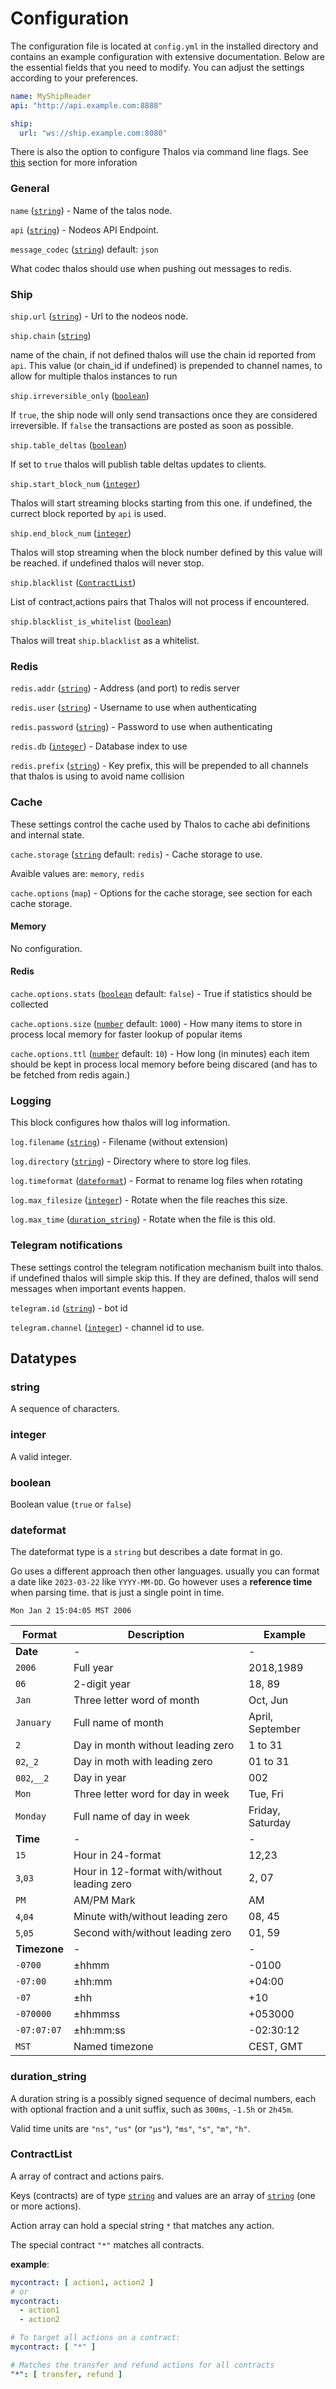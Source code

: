 # Configuration

The configuration file is located at `config.yml` in the installed directory and contains 
an example configuration with extensive documentation. 
Below are the essential fields that you need to modify. 
You can adjust the settings according to your preferences.

```yaml
name: MyShipReader
api: "http://api.example.com:8888"

ship:
  url: "ws://ship.example.com:8080"
```

There is also the option to configure Thalos via command line flags.
See [this](running-the-server#cli-flags) section for more inforation

### General

`name` ([`string`](#string)) - Name of the talos node.

`api` ([`string`](#string)) - Nodeos API Endpoint.

`message_codec` ([`string`](#string)) default: `json`

What codec thalos should use when pushing out messages to redis.

### Ship

`ship.url` ([`string`](#string)) - Url to the nodeos node.

`ship.chain` ([`string`](#string))

name of the chain, if not defined thalos will use the chain id reported from `api`.
This value (or chain_id if undefined) is prepended to channel names, to allow for multiple thalos instances
to run

`ship.irreversible_only` ([`boolean`](#boolean))

If `true`, the ship node will only send transactions once they are considered irreversible.
If `false` the transactions are posted as soon as possible.

`ship.table_deltas` ([`boolean`](#boolean))

If set to `true` thalos will publish table deltas updates to clients.

`ship.start_block_num` ([`integer`](#integer))

Thalos will start streaming blocks starting from this one. if undefined, the currect block reported by `api` is used.

`ship.end_block_num` ([`integer`](#integer))

Thalos will stop streaming when the block number defined by this value will be reached. if undefined thalos will never stop.

`ship.blacklist` ([`ContractList`](#contractlist))

List of contract,actions pairs that Thalos will not process if encountered.

`ship.blacklist_is_whitelist` ([`boolean`](#boolean))

Thalos will treat `ship.blacklist` as a whitelist.

### Redis

`redis.addr` ([`string`](#string)) - Address (and port) to redis server

`redis.user` ([`string`](#string)) - Username to use when authenticating

`redis.password` ([`string`](#string)) - Password to use when authenticating

`redis.db` ([`integer`](#integer)) - Database index to use

`redis.prefix` ([`string`](#string)) - Key prefix, this will be prepended to all channels that thalos is using to avoid name collision

### Cache

These settings control the cache used by Thalos to cache abi definitions and internal state.

`cache.storage` ([`string`](#string) default: `redis`) - Cache storage to use.

Avaible values are: `memory`, `redis`

`cache.options` (`map`) - Options for the cache storage, see section for each cache storage.

#### Memory

No configuration.

#### Redis

`cache.options.stats` ([`boolean`](#string) default: `false`) - True if statistics should be collected

`cache.options.size` ([`number`](#string) default: `1000`) - How many items to store in process local memory for faster lookup of popular items

`cache.options.ttl` ([`number`](#string) default: `10`) - How long (in minutes) each item should be kept in process local memory before being discared (and has to be fetched from redis again.)

### Logging

This block configures how thalos will log information.

`log.filename` ([`string`](#string)) - Filename (without extension)

`log.directory` ([`string`](#string)) - Directory where to store log files.

`log.timeformat` ([`dateformat`](#dateformat)) - Format to rename log files when rotating

`log.max_filesize` ([`integer`](#integer)) - Rotate when the file reaches this size.

`log.max_time` ([`duration_string`](#duration-string)) - Rotate when the file is this old.

### Telegram notifications

These settings control the telegram notification mechanism built into thalos.
if undefined thalos will simple skip this.
If they are defined, thalos will send messages when important events happen.

`telegram.id` ([`string`](#string)) - bot id

`telegram.channel` ([`integer`](#integer)) - channel id to use.


## Datatypes

### string

A sequence of characters.

### integer

A valid integer.

### boolean

Boolean value (`true` or `false`)

### dateformat

The dateformat type is a `string` but describes a date format in go.

Go uses a different approach then other languages. usually you can format a date like `2023-03-22` like
`YYYY-MM-DD`. Go however uses a **reference time** when parsing time. that is just a single point in time.

    Mon Jan 2 15:04:05 MST 2006

| Format       | Description                                 | Example          |
| ------------ | ------------------------------------------- | ---------------- |
| **Date**     | -                                           | -                |
| `2006`       | Full year                                   | 2018,1989        |
| `06`         | 2-digit year                                | 18, 89           |
| `Jan`        | Three letter word of month                  | Oct, Jun         |
| `January`    | Full name of month                          | April, September |
| `2`          | Day in month without leading zero           | 1 to 31          |
| `02`,`_2`    | Day in moth with leading zero               | 01 to 31         |
| `002`,`__2`  | Day in year                                 | 002              |
| `Mon`        | Three letter word for day in week           | Tue, Fri         |
| `Monday`     | Full name of day in week                    | Friday, Saturday |
| **Time**     | -                                           | -                |
| `15`         | Hour in 24-format                           | 12,23            |
| `3`,`03`     | Hour in 12-format with/without leading zero | 2, 07            |
| `PM`         | AM/PM Mark                                  | AM               |
| `4`,`04`     | Minute with/without leading zero            | 08, 45           |
| `5`,`05`     | Second with/without leading zero            | 01, 59           |
| **Timezone** | -                                           | -                |
| `-0700`      | ±hhmm                                       | -0100            |
| `-07:00`     | ±hh:mm                                      | +04:00           |
| `-07`        | ±hh                                         | +10              |
| `-070000`    | ±hhmmss                                     | +053000          |
| `-07:07:07`  | ±hh:mm:ss                                   | -02:30:12        |
| `MST`        | Named timezone                              | CEST, GMT        |


### duration_string

A duration string is a possibly signed sequence of decimal numbers, each with optional fraction and a unit suffix, such as `300ms`, `-1.5h` or `2h45m`.

Valid time units are `"ns"`, `"us"` (or `"µs"`), `"ms"`, `"s"`, `"m"`, `"h"`.

### ContractList

A array of contract and actions pairs.

Keys (contracts) are of type [`string`](#string) and values are an array of [`string`](#string) (one or more actions).

Action array can hold a special string `*` that matches any action.

The special contract `"*"` matches all contracts. 

**example**:

```yaml
mycontract: [ action1, action2 ]
# or
mycontract:
  - action1
  - action2

# To target all actions on a contract:
mycontract: [ "*" ]

# Matches the transfer and refund actions for all contracts
"*": [ transfer, refund ]
```
